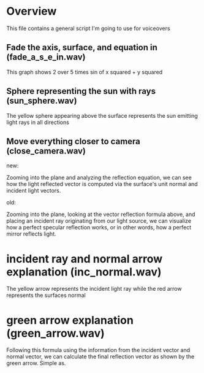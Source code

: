 # Overview

This file contains a general script I'm going to use for voiceovers

## Fade the axis, surface, and equation in (fade_a_s_e_in.wav)

This graph shows 2 over 5 times sin of x squared + y squared

## Sphere representing the sun with rays (sun_sphere.wav)

The yellow sphere appearing above the surface represents the sun emitting light rays in all directions

## Move everything closer to camera (close_camera.wav)

new:

Zooming into the plane and analyzing the reflection equation, we can see how the light reflected
vector is computed via the surface's unit normal and incident light vectors.

old:

Zooming into the plane, looking at the vector reflection formula above, and placing
an incident ray originating from our light source, we can visualize
how a perfect specular reflection works, or in other words, how a perfect mirror reflects light.

# incident ray and normal arrow explanation (inc_normal.wav)

The yellow arrow represents the incident light ray while the red arrow represents the
surfaces normal

# green arrow explanation (green_arrow.wav)

Following this formula using the information from the incident vector and normal vector,
we can calculate the final reflection vector as shown by the green arrow. Simple as.
